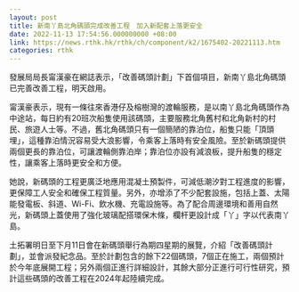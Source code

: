 ```yaml
---
layout: post
title: 新南丫島北角碼頭完成改善工程　加入新配套上落更安全
date: 2022-11-13 17:54:56.000000000 +08:00
link: https://news.rthk.hk/rthk/ch/component/k2/1675402-20221113.htm
categories: rthk
---
```


發展局局長甯漢豪在網誌表示，「改善碼頭計劃」下首個項目，新南丫島北角碼頭已完善改善工程，明天啟用。

甯漢豪表示，現有一條往來香港仔及榕樹灣的渡輪服務，是以南丫島北角碼頭作為中途站，每日約有20班次船隻使用該碼頭，主要服務北角舊村和北角新村的村民、旅遊人士等。不過，舊北角碼頭只有一個簡陋的靠泊位，船隻只能「頂頭埋」，這種靠泊情況容易受大浪影響，令乘客上落時有安全風險。至於新碼頭提供兩個更長的靠泊位，可讓渡輪側靠泊岸；靠泊位亦設有減浪板，提升船隻的穩定性，讓乘客上落時更安全和方便。

她說，新碼頭的工程更廣泛地應用混凝土預製件，可減低潮汐對工程進度的影響，更保障工人安全和確保工程質量。另外，亦增添了不少配套設施，包括上蓋、太陽能發電板、斜道、Wi-Fi、飲水機、充電設施等。為了配合周邊環境和善用自然光，新碼頭上蓋使用了強化玻璃配搭環保木條，欄杆更設計成「丫」字以代表南丫島。

土拓署明日至下月11日會在新碼頭舉行為期四星期的展覽，介紹「改善碼頭計劃」，並會派發紀念品。至於計劃包含的餘下22個碼頭，7個正在施工，兩個預計於今年底展開工程；另外兩個正進行詳細設計，其餘大部分正進行可行性研究，預計這些碼頭的改善工程在2024年起陸續完成。
